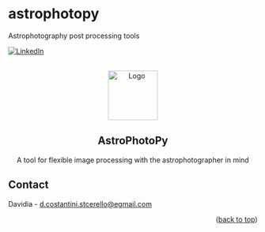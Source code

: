 # astrophotopy
Astrophotography post processing tools

[![LinkedIn][linkedin-shield]][linkedin-url]


<!-- PROJECT LOGO -->
<br />
<div align="center">
    
  <a href="https://github.com/DavidiaCostant/astrophotopycrab.jpg">
    <img src="images/crab.jpg" alt="Logo" width="100" height="100">
  </a>
  <h2 align="center">AstroPhotoPy</h2>

  <p align="center">
    A tool for flexible image processing with the astrophotographer in mind
  
  </p>
  <p align="center">

  
  </p>
</div>







<!-- CONTACT -->
## Contact

Davidia - d.costantini.stcerello@egmail.com

<p align="right">(<a href="#top">back to top</a>)</p>

<!-- MARKDOWN LINKS & IMAGES -->
<!-- https://www.markdownguide.org/basic-syntax/#reference-style-links -->
[linkedin-shield]: https://img.shields.io/badge/-LinkedIn-black.svg?style=for-the-badge&logo=linkedin&colorB=555
[linkedin-url]: https://www.linkedin.com/in/davide-costantini-299805113/
